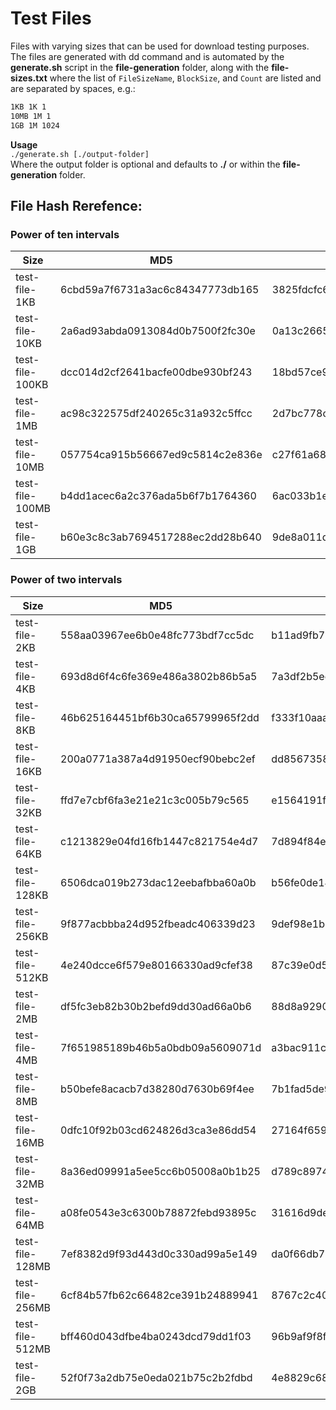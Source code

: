 # Test Files  

Files with varying sizes that can be used for download testing purposes. The files are generated with dd command and is automated by the **generate.sh** script in the **file-generation** folder, along with the **file-sizes.txt** where the list of `FileSizeName`, `BlockSize`, and `Count` are listed and are separated by spaces, e.g.:  
```txt
1KB 1K 1
10MB 1M 1
1GB 1M 1024
```
**Usage**  
`./generate.sh [./output-folder]`  
Where the output folder is optional and defaults to **./** or within the **file-generation** folder.  


## File Hash Rerefence:
### Power of ten intervals
| Size            | MD5                              | SHA-256                                                          |
| --------------- | -------------------------------- | ---------------------------------------------------------------- |
| test-file-1KB   | 6cbd59a7f6731a3ac6c84347773db165 | 3825fdcfc6bd2e34dfa75b77116e8d7aca81267b29115fab948c80359f8e7754 |
| test-file-10KB  | 2a6ad93abda0913084d0b7500f2fc30e | 0a13c2665e5766729be696b1a510c34224a77e05d9002acdb2196a72ca9afca5 |
| test-file-100KB | dcc014d2cf2641bacfe00dbe930bf243 | 18bd57ce9371a11edafa29c192b60b2e2d0c3e0e1fee484cbb6f0e3b18f7c5a8 |
| test-file-1MB   | ac98c322575df240265c31a932c5ffcc | 2d7bc778cf13db4c4cc0509fbc9042611ea0325d8fd8aac1f389ca6d9a17e462 |
| test-file-10MB  | 057754ca915b56667ed9c5814c2e836e | c27f61a68191cb6d8d9f290f61c739f9b454562a669a0c8f7c269df52f96cd30 |
| test-file-100MB | b4dd1acec6a2c376ada5b6f7b1764360 | 6ac033b1ead25923b985e083af423b4a94c3eca6ba4015b06fa8ec2895996ab4 |
| test-file-1GB   | b60e3c8c3ab7694517288ec2dd28b640 | 9de8a011d0df92769ad58c0264e3ebe30b61c36e9e5b44ac74e244bf706cf43a |

### Power of two intervals
| Size            | MD5                              | SHA-256                                                          |
| --------------- | -------------------------------- | ---------------------------------------------------------------- |
| test-file-2KB   | 558aa03967ee6b0e48fc773bdf7cc5dc | b11ad9fb793e2f523bb2dc3fdc5295b4bc31563c7bccb398525e1b2449c83a74 |
| test-file-4KB   | 693d8d6f4c6fe369e486a3802b86b5a5 | 7a3df2b5eca8b6ad14ea6ffaaac78018fb31517e88944632f05defbcf92cea67 |
| test-file-8KB   | 46b625164451bf6b30ca65799965f2dd | f333f10aaa1c419ce037ad26de297dd953c0adc246bfa8d7fc613c1f3973f8f8 |
| test-file-16KB  | 200a0771a387a4d91950ecf90bebc2ef | dd85673583a0c32965612376ff583af6b1d35a091e3c76e6f103a4d2649b7ed6 |
| test-file-32KB  | ffd7e7cbf6fa3e21e21c3c005b79c565 | e1564191f467a63e16b1cf8c66836bb03c437d71b7cff3a9526832225fe89590 |
| test-file-64KB  | c1213829e04fd16fb1447c821754e4d7 | 7d894f84e576d845925fac100d9f1e2d4aa63e3844bd3b18292e7fde133a58dc |
| test-file-128KB | 6506dca019b273dac12eebafbba60a0b | b56fe0de1424e3a4ba55b42a7526b647275c7036b5f48509146a21ac8cef3829 |
| test-file-256KB | 9f877acbbba24d952fbeadc406339d23 | 9def98e1bbc8092bb095871def57b43006300d90dd39b40ecc53bb9741b22017 |
| test-file-512KB | 4e240dcce6f579e80166330ad9cfef38 | 87c39e0d5270c19cf7cadd6fa14b5d86884272ba6b65cbfc161cc5bd16ba08e6 |
| test-file-2MB   | df5fc3eb82b30b2befd9dd30ad66a0b6 | 88d8a92901d1b147268b51858cda1f8110603bb8bfd42786fb0bcf37fe44f65c |
| test-file-4MB   | 7f651985189b46b5a0bdb09a5609071d | a3bac911c0c68e070343bfea5c39f980428102f88900e48e85467fa1b7bc48fb |
| test-file-8MB   | b50befe8acacb7d38280d7630b69f4ee | 7b1fad5de9d3a88e782b480e3b26b51f3c2ccd0f16448144b5053edba32f7ceb |
| test-file-16MB  | 0dfc10f92b03cd624826d3ca3e86dd54 | 27164f6593edac71619a1cbf6cbb036ab9d079783428978d0434552fc333dbcc |
| test-file-32MB  | 8a36ed09991a5ee5cc6b05008a0b1b25 | d789c89745600640288d0c295066cbef318d6c91a859084e6b034988d00c7998 |
| test-file-64MB  | a08fe0543e3c6300b78872febd93895c | 31616d9de0884cc4f49f17b95a83cab8796e90e607c4f78d47b04d6470630280 |
| test-file-128MB | 7ef8382d9f93d443d0c330ad99a5e149 | da0f66db711c3a185027745bcf104d4af47670fe252245cf7d47a38141601529 |
| test-file-256MB | 6cf84b57fb62c66482ce391b24889941 | 8767c2c407f19d57ffd5e163dc80cd929b3aba34e8b3ed177ba35810dd6b24c3 |
| test-file-512MB | bff460d043dfbe4ba0243dcd79dd1f03 | 96b9af9f8f9f31d64607cab9700ecb0381eff839735fbb18532babaef294db8b |
| test-file-2GB   | 52f0f73a2db75e0eda021b75c2b2fdbd | 4e8829c68586858546e6731bed1f95658d48a345675073533a4d63ac24bc9637 |